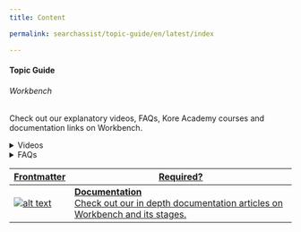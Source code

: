 ```yaml
---
title: Content

permalink: searchassist/topic-guide/en/latest/index

---
```

#### Topic Guide
###### Workbench

  Check out our explanatory videos, FAQs, Kore Academy courses and documentation links on Workbench.

<details >
 <summary>Videos
 </summary>

  <details-video>
    
  [![Introduction to Workbench & Field Mapping](images/VideoCoverImage.png)](https://player.vimeo.com/video/751565715?h=1133b38c94&badge=0&autopause=0&player_id=0&app_id=58479/embed)

 ##### Workbench & its Stages
Watch this short video to know how to configure Workbench & its stages.

  </details-video>
    
  <details-video>
    
  [![AI Workbench Stages](images/VideoCoverImage.png)](https://player.vimeo.com/video/751565534?h=a735014ef9&badge=0&autopause=0&player_id=0&app_id=58479/embed)

 ##### AI Workbench Stage
Watch this short video to know about AI Workbench Stages.

  </details-video>
 
</details>

<details>
  <summary>FAQs
  </summary>

  <a class="doc-link" target="_blank" href="https://docs.kore.ai/searchassist/manage-index/workbench/">
 
  What is a workbench?


</a>

 <a class="doc-link" target="_blank" href="https://docs.kore.ai/searchassist/manage-index/workbench/#Index_Pipeline_Stages">
 
  What are the different pipelines stages available in the workbench?

</a>
 
  
<a class="doc-link" target="_blank" href="https://docs.kore.ai/searchassist/concepts/managing-indices/managing-index-pipeline/#Field_Mapping">

  How do I map fields using the field mapping stage?

</a>
  
  <a class="doc-link" target="_blank" href="https://docs.kore.ai/searchassist/concepts/managing-indices/managing-index-pipeline/#Keyword_Extraction">
 
  How do I extract keywords using the keyword extraction stage?

</a>


<a class="doc-link" target="_blank" href="https://docs.kore.ai/searchassist/concepts/managing-indices/managing-index-pipeline/#Entity_Extraction">

  How do I extract entities using the field mapping stage?

</a>
  
  <a class="doc-link" target="_blank" href="https://docs.kore.ai/searchassist/concepts/managing-indices/managing-index-pipeline/#Custom_Script">

  How to write a custom script as a part of a workbench stage?

</a>
  
  <a class="doc-link" target="_blank" href="https://docs.kore.ai/searchassist/concepts/managing-indices/managing-index-pipeline/#Exclude_Documents">

  How do I exclude certain documents from my search index?
   
  </a>



</details>




<a class="doc-link" target="_blank" href="https://docs.kore.ai/searchassist/concepts/managing-indices/managing-index-pipeline/">
 

| Frontmatter | Required? |
|-------------|-------------|
| ![alt text](images/docIcon.svg "Title") | **Documentation**  <br /> Check out our in depth documentation articles on Workbench and its stages. | Check out our in depth documentation articles on Workbench and its stages.


</a>

